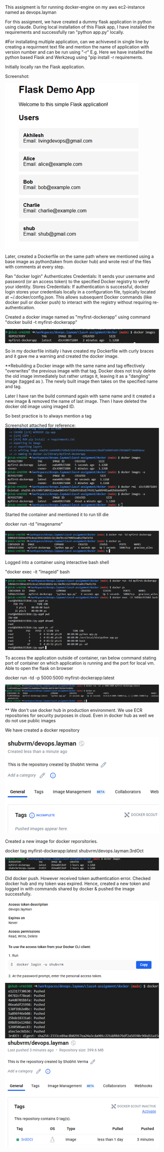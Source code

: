 This assigment is for running docker-engine on my aws ec2-instance named as devops.layman  

For this assigment, we have created a dummy flask application in python using claude.
During local installation of this Flask app, I have installed the requirements and successfully ran "python app.py" locally.

#For installating multiple application, can we achiveved in single line by creating a requirment text file and mention the name of application with version number and can be run using "-r"
E.g. Here we have installed the python based Flask and Werkzeug using "pip install -r requirements.

Initially locally ran the Flask application.

Screenshot:

![alt text](image.png)

Later, created a Dockerfile on the same path where we mentioned using a base image as python(taken from docker hub) and wrote rest of the files with comments at every step.

Ran "docker login" Authenticates Credentials: It sends your username and password (or an access token) to the specified Docker registry to verify your identity.
Stores Credentials: If authentication is successful, docker login stores your credentials locally in a configuration file, typically located at ~/.docker/config.json. This allows subsequent Docker commands (like docker pull or docker push) to interact with the registry without requiring re-authentication.

Created a docker image named as "myfirst-dockerapp" using command "docker build -t myfirst-dockerapp"

![alt text](image-1.png)

So in my dockerfile initially i have created my Dockerfile with curly braces and it gave me a warning and created the docker image.

**Rebuilding a Docker image with the same name and tag effectively "overwrites" the previous image with that tag. Docker does not truly delete the old image immediately but rather untags it, leaving it as a "dangling" image (tagged as <none>). The newly built image then takes on the specified name and tag.

Later I have ran the build command again with same name and it created a new image & removed the name of last image. Then I have deleted the docker old image using imaged ID.

So best practice is to always mention a tag

Screenshot attached for reference:
![alt text](image-2.png)

Started the container and mentioned it to run till die

docker run -td "imagename"

![alt text](image-3.png)

Logged into a container using interactive bash shell

"docker exec -it "ïmageid" bash

![alt text](image-4.png)

To access the application outside of container, ran below command stating port of container on which application is running and the port for local vm. Able to open the flask on browser

docker run -td -p 5000:5000 myfirst-dockerapp:latest

![alt text](image-5.png)

** We don't use docker hub in production environment. We use ECR repositories for security purposes in cloud. Even in docker hub as well we do not use public images

We have created a docker repository

![alt text](image-6.png)

Created a new image for docker reporsitories. 

docker tag myfirst-dockerapp:latest shubvrm/devops.layman:3rdOct

![alt text](image-8.png)

Did docker push. However received token authentication error. Checked docker hub and my token was expired. Hence, created a new token and logged in with commands shared by docker & pushed the image successfully.

![alt text](image-7.png)
![alt text](image-9.png)
![alt text](image-10.png)